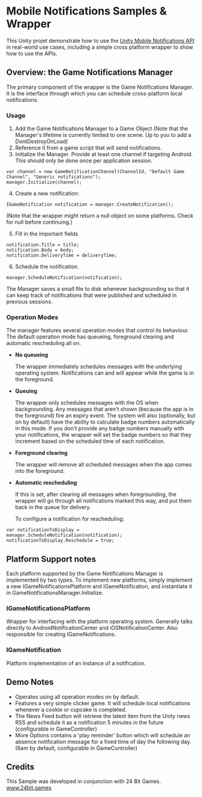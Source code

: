 # Mobile Notifications Samples & Wrapper
This Unity projet demonstrate how to use the [Unity Mobile Notifications API](https://docs.unity3d.com/Packages/com.unity.mobile.notifications@1.0/manual/index.html) in real-world use cases, including a simple cross platform wrapper to show how to use the APIs.



## Overview: the Game Notifications Manager

The primary component of the wrapper is the Game Notifications Manager. It is the interface through which you can schedule cross-platform local notifications.


### Usage



1.  Add the Game Notifications Manager to a Game Object (Note that the Manager's lifetime is currently limited to one scene. Up to you to add a DontDestroyOnLoad)
2.  Reference it from a game script that will send notifications.
3.  Initialize the Manager. Provide at least one channel if targeting Android. This should only be done once per application session.


```
var channel = new GameNotificationChannel(ChannelId, "Default Game Channel", "Generic notifications");
manager.Initialize(channel);

```

4.  Create a new notification:

```
IGameNotification notification = manager.CreateNotification();

```
(Note that the wrapper might return a null object on some platforms. Check for null before continuing.)
    
5.  Fill in the important fields


```
notification.Title = title;
notification.Body = body;
notification.DeliveryTime = deliveryTime;

```



6.  Schedule the notification.


```
manager.ScheduleNotification(notification);
```


The Manager saves a small file to disk whenever backgrounding so that it can keep track of notifications that were published and scheduled in previous sessions.


### Operation Modes

The manager features several operation modes that control its behaviour. The default operation mode has queueing, foreground clearing and automatic rescheduling all on.



*   **No queueing**

    The wrapper immediately schedules messages with the underlying operating system. Notifications can and will appear while the game is in the foreground.

*   **Queuing**

    The wrapper only schedules messages with the OS when backgrounding. Any messages that aren't shown (because the app is in the foreground) fire an expiry event. The system will also (optionally, but on by default) have the ability to calculate badge numbers automatically in this mode. If you don't provide any badge numbers manually with your notifications, the wrapper will set the badge numbers so that they increment based on the scheduled time of each notification.

*   **Foreground clearing**

    The wrapper will remove all scheduled messages when the app comes into the foreground.

*   **Automatic rescheduling**

    If this is set, after clearing all messages when foregrounding, the wrapper will go through all notifications marked this way, and put them back in the queue for delivery.


    To configure a notification for rescheduling:



```
var notificationToDisplay = manager.ScheduleNotification(notification);
notificationToDisplay.Reschedule = true;
```



## Platform Support notes

Each platform supported by the Game Notifications Manager is implemented by two types. To implement new platforms, simply implement a new IGameNotificationsPlatform and IGameNotification, and instantiate it in GameNotificationsManager.Initialize.


### IGameNotificationsPlatform 

Wrapper for interfacing with the platform operating system. Generally talks directly to AndroidNotificationCenter and iOSNotificationCenter. Also responsible for creating IGameNotifications.


### IGameNotification

Platform implementation of an instance of a notification.


## Demo Notes



*   Operates using all operation modes on by default.
*   Features a very simple clicker game. It will schedule local notifications whenever a cookie or cupcake is completed.
*   The News Feed button will retrieve the latest item from the Unity news RSS and schedule it as a notification 5 minutes in the future (configurable in GameController)
*   More Options contains a 'play reminder' button which will schedule an absence notification message for a fixed time of day the following day. (6am by default, configurable in GameController)


## Credits
This Sample was developed in conjunction with 24 Bit Games.  www.24bit.games
